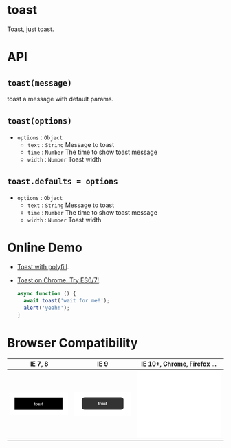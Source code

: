 # toast
Toast, just toast.

# API

## `toast(message)`
toast a message with default params.

## `toast(options)`
  * `options` : `Object`
    * `text` : `String` Message to toast
    * `time` : `Number` The time to show toast message
    * `width` : `Number` Toast width

## `toast.defaults = options`
  * `options` : `Object`
    * `text` : `String` Message to toast
    * `time` : `Number` The time to show toast message
    * `width` : `Number` Toast width

# Online Demo
* [Toast with polyfill](https://zhoukekestar.github.io/toast/test/index.html).
* [Toast on Chrome. Try ES6/7!](https://zhoukekestar.github.io/toast/test/chrome.html).

  ```js
  async function () {
    await toast('wait for me!');
    alert('yeah!');
  }
  ```

# Browser Compatibility
| IE 7, 8 | IE 9 | IE 10+, Chrome, Firefox ...|
| -- | -- | -- |
| ![IE7](./assets/IE7.png) | ![IE7](./assets/IE9.png) | ![IE7](./assets/IE10.gif) |
